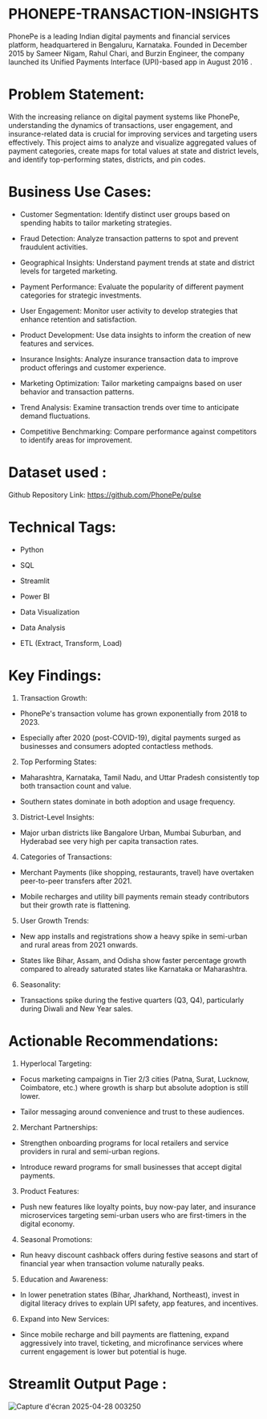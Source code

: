 # PHONEPE-TRANSACTION-INSIGHTS
PhonePe is a leading Indian digital payments and financial services platform, headquartered in Bengaluru, Karnataka. Founded in December 2015 by Sameer Nigam, Rahul Chari, and Burzin Engineer, the company launched its Unified Payments Interface (UPI)-based app in August 2016 .

# Problem Statement:
With the increasing reliance on digital payment systems like PhonePe, understanding the dynamics of transactions, user engagement, and insurance-related data is crucial for improving services and targeting users effectively. This project aims to analyze and visualize aggregated values of payment categories, create maps for total values at state and district levels, and identify top-performing states, districts, and pin codes.

# Business Use Cases:


* Customer Segmentation: Identify distinct user groups based on spending habits to tailor marketing strategies.


* Fraud Detection: Analyze transaction patterns to spot and prevent fraudulent activities.


* Geographical Insights: Understand payment trends at state and district levels for targeted marketing.


* Payment Performance: Evaluate the popularity of different payment categories for strategic investments.


* User Engagement: Monitor user activity to develop strategies that enhance retention and satisfaction.


* Product Development: Use data insights to inform the creation of new features and services.


* Insurance Insights: Analyze insurance transaction data to improve product offerings and customer experience.


* Marketing Optimization: Tailor marketing campaigns based on user behavior and transaction patterns.


* Trend Analysis: Examine transaction trends over time to anticipate demand fluctuations.


* Competitive Benchmarking: Compare performance against competitors to identify areas for improvement.


# Dataset used :

Github Repository Link: https://github.com/PhonePe/pulse

# Technical Tags:


* Python


* SQL


* Streamlit


* Power BI


* Data Visualization


* Data Analysis


* ETL (Extract, Transform, Load)


# Key Findings:

1. Transaction Growth:

* PhonePe's transaction volume has grown exponentially from 2018 to 2023.

* Especially after 2020 (post-COVID-19), digital payments surged as businesses and consumers adopted contactless methods.

2. Top Performing States:

* Maharashtra, Karnataka, Tamil Nadu, and Uttar Pradesh consistently top both transaction count and value.

* Southern states dominate in both adoption and usage frequency.

3. District-Level Insights:

* Major urban districts like Bangalore Urban, Mumbai Suburban, and Hyderabad see very high per capita transaction rates.


4. Categories of Transactions:

* Merchant Payments (like shopping, restaurants, travel) have overtaken peer-to-peer transfers after 2021.

* Mobile recharges and utility bill payments remain steady contributors but their growth rate is flattening.

5. User Growth Trends:

* New app installs and registrations show a heavy spike in semi-urban and rural areas from 2021 onwards.

* States like Bihar, Assam, and Odisha show faster percentage growth compared to already saturated states like Karnataka or Maharashtra.

6. Seasonality:

* Transactions spike during the festive quarters (Q3, Q4), particularly during Diwali and New Year sales.

# Actionable Recommendations:

1. Hyperlocal Targeting:

* Focus marketing campaigns in Tier 2/3 cities (Patna, Surat, Lucknow, Coimbatore, etc.) where growth is sharp but absolute adoption is still lower.

* Tailor messaging around convenience and trust to these audiences.

2. Merchant Partnerships:

* Strengthen onboarding programs for local retailers and service providers in rural and semi-urban regions.

* Introduce reward programs for small businesses that accept digital payments.

3. Product Features:

* Push new features like loyalty points, buy now-pay later, and insurance microservices targeting semi-urban users who are first-timers in the digital economy.

4. Seasonal Promotions:

* Run heavy discount cashback offers during festive seasons and start of financial year when transaction volume naturally peaks.

5. Education and Awareness:

* In lower penetration states (Bihar, Jharkhand, Northeast), invest in digital literacy drives to explain UPI safety, app features, and incentives.

6. Expand into New Services:

* Since mobile recharge and bill payments are flattening, expand aggressively into travel, ticketing, and microfinance services where current engagement is lower but potential is huge.


# Streamlit Output Page :

![Capture d'écran 2025-04-28 003250](https://github.com/user-attachments/assets/084f90ef-ab6d-49e7-b74b-58b78591b266)









